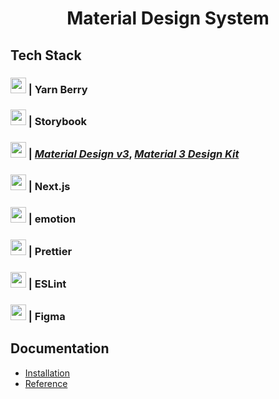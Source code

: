 <h1 align="center">Material Design System</h1>

## **Tech Stack**

### <img height="25" src="https://avatars.githubusercontent.com/u/22247014?s=200&v=4" /> | Yarn Berry

### <img height="25" src="https://avatars.githubusercontent.com/u/22632046?s=200&v=4"> | Storybook

### <img height="25" src="https://m3.material.io/static/assets/m3-favicon.ico"> | [_Material Design v3_](https://m3.material.io/), [_Material 3 Design Kit_](https://www.figma.com/community/file/1035203688168086460)

### <img height="25" src="https://camo.githubusercontent.com/f21f1fa29dfe5e1d0772b0efe2f43eca2f6dc14f2fede8d9cbef4a3a8210c91d/68747470733a2f2f6173736574732e76657263656c2e636f6d2f696d6167652f75706c6f61642f76313636323133303535392f6e6578746a732f49636f6e5f6c696768745f6261636b67726f756e642e706e67"> | Next.js

### <img height="25" src="https://avatars.githubusercontent.com/u/31557565?s=200&v=4"> | emotion

### <img height="25" src="https://avatars.githubusercontent.com/u/25822731?s=200&v=4"> | Prettier

### <img height="25" src="https://avatars.githubusercontent.com/u/6019716?s=200&v=4"> | ESLint

### <img height="25" src="https://avatars.githubusercontent.com/u/5155369?s=200&v=4"> | Figma

## **Documentation**

- [Installation](./docs/installation.md)
- [Reference](./docs/reference.md)
